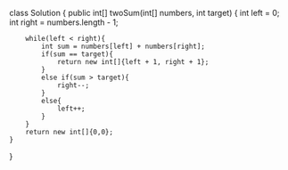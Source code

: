 class Solution {
    public int[] twoSum(int[] numbers, int target) {
        int left = 0;
        int right = numbers.length - 1;

        while(left < right){
            int sum = numbers[left] + numbers[right];
            if(sum == target){
                return new int[]{left + 1, right + 1};
            } 
            else if(sum > target){
                right--;
            }
            else{
                left++;
            }
        }
        return new int[]{0,0};
    }
}
